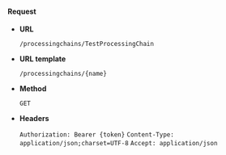 #### Request

* **URL**

  `/processingchains/TestProcessingChain`

* **URL template**

  `/processingchains/{name}`

* **Method**

  `GET`

* **Headers**

  `Authorization: Bearer {token}`
  `Content-Type: application/json;charset=UTF-8`
  `Accept: application/json`

